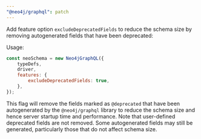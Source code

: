 ```yaml
---
"@neo4j/graphql": patch
---
```


Add feature option `excludeDeprecatedFields` to reduce the schema size by removing autogenerated fields that have been deprecated:

Usage:

```js
const neoSchema = new Neo4jGraphQL({
    typeDefs,
    driver,
    features: {
        excludeDeprecatedFields: true,
    },
});
```

This flag will remove the fields marked as `@deprecated` that have been autogenerated by the `@neo4j/graphql` library to reduce the schema size and hence server startup time and performance. Note that user-defined deprecated fields are not removed. Some autogenerated fields may still be generated, particularly those that do not affect schema size.
